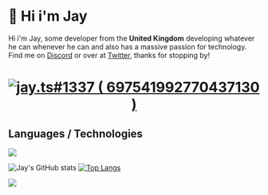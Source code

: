 # 👋 Hi i'm Jay
Hi i'm Jay, some developer from the **United Kingdom** developing whatever he can whenever he can and also has a massive passion for technology.
Find me on [Discord](https://discord.gg/47fWbK5QYB) or over at [Twitter](https://twitter.com/jaytsdev), thanks for stopping by!

<h1 align="center">
   <a href="https://discord.com/users/697541992770437130">
      <img src="https://discord.c99.nl/widget/theme-4/697541992770437130.png" alt="jay.ts#1337 ( 697541992770437130 )"/>
     </a>
</h1>

## Languages / Technologies
<p>
  <a href="https://skillicons.dev">
    <img src="https://skillicons.dev/icons?i=js,ts,html,css,lua,python,java,nodejs,mongodb,docker,cloudflare" />
  </a>
</p>

![Jay's GitHub stats](https://github-readme-stats.vercel.app/api?username=jaytsdev&show_icons=true&theme=nightowl)
[![Top Langs](https://github-readme-stats.vercel.app/api/top-langs/?username=jaytsdev&layout=donut)](https://github.com/Not-Jayy/github-readme-stats)

<img src="https://cdn.discordapp.com/attachments/1103912751157485570/1126975788256854147/nlghtleak.png">
